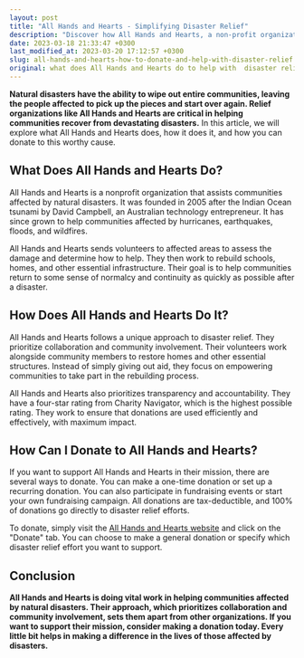 ```yaml
---
layout: post
title: "All Hands and Hearts - Simplifying Disaster Relief"
description: "Discover how All Hands and Hearts, a non-profit organization, offers effective disaster relief by engaging volunteers and providing aid. You can donate to their cause and make a difference towards those who have been affected by disasters."
date: 2023-03-18 21:33:47 +0300
last_modified_at: 2023-03-20 17:12:57 +0300
slug: all-hands-and-hearts-how-to-donate-and-help-with-disaster-relief
original: what does All Hands and Hearts do to help with  disaster relief, how do they do it, how can i donate?
---
```

**Natural disasters have the ability to wipe out entire communities, leaving the people affected to pick up the pieces and start over again. Relief organizations like All Hands and Hearts are critical in helping communities recover from devastating disasters.** In this article, we will explore what All Hands and Hearts does, how it does it, and how you can donate to this worthy cause.

## What Does All Hands and Hearts Do?

All Hands and Hearts is a nonprofit organization that assists communities affected by natural disasters. It was founded in 2005 after the Indian Ocean tsunami by David Campbell, an Australian technology entrepreneur. It has since grown to help communities affected by hurricanes, earthquakes, floods, and wildfires.

All Hands and Hearts sends volunteers to affected areas to assess the damage and determine how to help. They then work to rebuild schools, homes, and other essential infrastructure. Their goal is to help communities return to some sense of normalcy and continuity as quickly as possible after a disaster.

## How Does All Hands and Hearts Do It?

All Hands and Hearts follows a unique approach to disaster relief. They prioritize collaboration and community involvement. Their volunteers work alongside community members to restore homes and other essential structures. Instead of simply giving out aid, they focus on empowering communities to take part in the rebuilding process.

All Hands and Hearts also prioritizes transparency and accountability. They have a four-star rating from Charity Navigator, which is the highest possible rating. They work to ensure that donations are used efficiently and effectively, with maximum impact.

## How Can I Donate to All Hands and Hearts?

If you want to support All Hands and Hearts in their mission, there are several ways to donate. You can make a one-time donation or set up a recurring donation. You can also participate in fundraising events or start your own fundraising campaign. All donations are tax-deductible, and 100% of donations go directly to disaster relief efforts.

To donate, simply visit the [All Hands and Hearts website](https://www.allhandsandhearts.org/) and click on the "Donate" tab. You can choose to make a general donation or specify which disaster relief effort you want to support.

## Conclusion

**All Hands and Hearts is doing vital work in helping communities affected by natural disasters. Their approach, which prioritizes collaboration and community involvement, sets them apart from other organizations. If you want to support their mission, consider making a donation today. Every little bit helps in making a difference in the lives of those affected by disasters.**